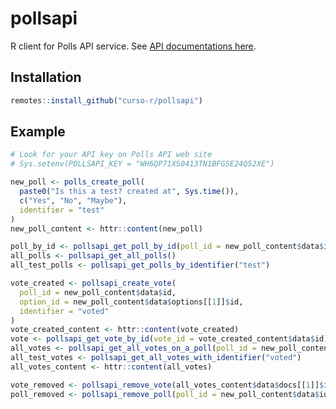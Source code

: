 
<!-- README.md is generated from README.Rmd. Please edit that file -->

# pollsapi

R client for Polls API service. See [API documentations
here](https://docs.pollsapi.com/).

## Installation

``` r
remotes::install_github("curso-r/pollsapi")
```

## Example

``` r
# Look for your API key on Polls API web site
# Sys.setenv(POLLSAPI_KEY = "WH6QP71XS0413TN1BFGSE24Q52XE")

new_poll <- polls_create_poll(
  paste0("Is this a test? created at", Sys.time()),
  c("Yes", "No", "Maybe"),
  identifier = "test"
)
new_poll_content <- httr::content(new_poll)

poll_by_id <- pollsapi_get_poll_by_id(poll_id = new_poll_content$data$id)
all_polls <- pollsapi_get_all_polls()
all_test_polls <- pollsapi_get_polls_by_identifier("test")

vote_created <- pollsapi_create_vote(
  poll_id = new_poll_content$data$id,
  option_id = new_poll_content$data$options[[1]]$id,
  identifier = "voted"
)
vote_created_content <- httr::content(vote_created)
vote <- pollsapi_get_vote_by_id(vote_id = vote_created_content$data$id)
all_votes <- pollsapi_get_all_votes_on_a_poll(poll_id = new_poll_content$data$id)
all_test_votes <- pollsapi_get_all_votes_with_identifier("voted")
all_votes_content <- httr::content(all_votes)

vote_removed <- pollsapi_remove_vote(all_votes_content$data$docs[[1]]$id)
poll_removed <- pollsapi_remove_poll(poll_id = new_poll_content$data$id)
```
